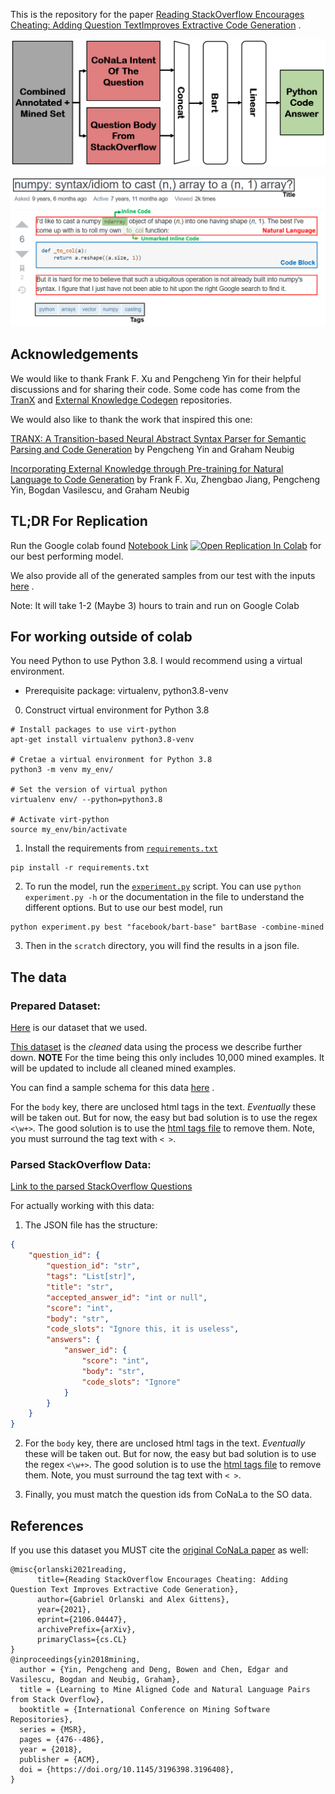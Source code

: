 This is the repository for the
paper [Reading StackOverflow Encourages Cheating: Adding Question TextImproves Extractive Code Generation](https://arxiv.org/abs/2106.04447)
.

![Our Approach](https://github.com/gabeorlanski/stackoverflow-encourages-cheating/blob/main/data/approach_figure.PNG)

![Labeled Example](https://github.com/gabeorlanski/stackoverflow-encourages-cheating/blob/main/data/labeled_example.PNG)

## Acknowledgements

We would like to thank Frank F. Xu and Pengcheng Yin for their helpful discussions and for sharing
their code. Some code has come from the [TranX](https://github.com/pcyin/tranx)
and [External Knowledge Codegen](https://github.com/neulab/external-knowledge-codegen) repositories.

We would also like to thank the work that inspired this one:

[TRANX: A Transition-based Neural Abstract Syntax Parser for Semantic Parsing and Code Generation](https://www.aclweb.org/anthology/D18-2002/)
by Pengcheng Yin and Graham Neubig

[Incorporating External Knowledge through Pre-training for Natural Language to Code Generation](https://www.aclweb.org/anthology/2020.acl-main.538/)
by Frank F. Xu, Zhengbao Jiang, Pengcheng Yin, Bogdan Vasilescu, and Graham Neubig


## TL;DR For Replication

Run the Google colab
found [Notebook Link](https://github.com/gabeorlanski/stackoverflow-encourages-cheating/blob/main/BART_CG_Experiments.ipynb) [![Open Replication In Colab](https://colab.research.google.com/assets/colab-badge.svg)](https://colab.research.google.com/github/gabeorlanski/stackoverflow-encourages-cheating/blob/main/BART_CG_Experiments.ipynb)
for our best performing model.

We also provide all of the generated samples from our test with the
inputs [here](https://github.com/gabeorlanski/stackoverflow-encourages-cheating/blob/main/data/generated.txt)
.

Note: It will take 1-2 (Maybe 3) hours to train and run on Google Colab

## For working outside of colab

You need Python to use Python 3.8. I would recommend using a virtual environment.

* Prerequisite package: virtualenv, python3.8-venv

0. Construct virtual environment for Python 3.8
```shell script
# Install packages to use virt-python
apt-get install virtualenv python3.8-venv

# Cretae a virtual environment for Python 3.8
python3 -m venv my_env/

# Set the version of virtual python
virtualenv env/ --python=python3.8

# Activate virt-python
source my_env/bin/activate
```

1. Install the requirements
   from [`requirements.txt`](https://github.com/gabeorlanski/stackoverflow-encourages-cheating/blob/main/requirements.txt)

```shell script
pip install -r requirements.txt
```

2. To run the model, run
   the [`experiment.py`](https://github.com/gabeorlanski/stackoverflow-encourages-cheating/blob/main/experiment.py)
   script. You can use `python experiment.py -h` or the documentation in the file to understand the
   different options. But to use our best model, run

```shell script
python experiment.py best "facebook/bart-base" bartBase -combine-mined
```

3. Then in the `scratch` directory, you will find the results in a json file.

## The data

### Prepared Dataset:

[Here](https://www.dropbox.com/s/xv3zcutli07w37w/base_dataset.zip?dl=0) is our dataset that we used.

[This dataset](https://www.dropbox.com/s/glioprd0aly4381/cleaned_so_dataset.rar?dl=0) is the _cleaned_ data using the process we describe further down. **NOTE** For the time being this only includes 10,000 mined examples. It will be updated to include all cleaned mined examples.

You can find a sample schema for this
data [here](https://github.com/gabeorlanski/stackoverflow-encourages-cheating/blob/main/data/base_dataset_sample.json)
.

For the `body` key, there are unclosed html tags in the text. *Eventually* these will be taken out.
But for now, the easy but bad solution is to use the regex `<\w+>`. The good solution is to use
the [html tags file](https://github.com/gabeorlanski/stackoverflow-encourages-cheating/blob/main/data/html_tags.txt)
to remove them. Note, you must surround the tag text with `< >`.

### Parsed StackOverflow Data:

[Link to the parsed StackOverflow Questions](https://www.dropbox.com/s/glioprd0aly4381/cleaned_so_dataset.rar?dl=0)

For actually working with this data:

1. The JSON file has the structure:

```json
{
    "question_id": {
        "question_id": "str",
        "tags": "List[str]",
        "title": "str",
        "accepted_answer_id": "int or null",
        "score": "int",
        "body": "str",
        "code_slots": "Ignore this, it is useless",
        "answers": {
            "answer_id": {
                "score": "int",
                "body": "str",
                "code_slots": "Ignore"
            }
        }
    }
}
``` 

2. For the `body` key, there are unclosed html tags in the text. *Eventually* these will be taken
   out. But for now, the easy but bad solution is to use the regex `<\w+>`. The good solution is to
   use
   the [html tags file](https://github.com/gabeorlanski/stackoverflow-encourages-cheating/blob/main/data/html_tags.txt)
   to remove them. Note, you must surround the tag text with `< >`.

3. Finally, you must match the question ids from CoNaLa to the SO data.

## References

If you use this dataset you MUST cite the [original CoNaLa paper](https://conala-corpus.github.io/) as well:

```
@misc{orlanski2021reading,
      title={Reading StackOverflow Encourages Cheating: Adding Question Text Improves Extractive Code Generation}, 
      author={Gabriel Orlanski and Alex Gittens},
      year={2021},
      eprint={2106.04447},
      archivePrefix={arXiv},
      primaryClass={cs.CL}
}
@inproceedings{yin2018mining,
  author = {Yin, Pengcheng and Deng, Bowen and Chen, Edgar and Vasilescu, Bogdan and Neubig, Graham},
  title = {Learning to Mine Aligned Code and Natural Language Pairs from Stack Overflow},
  booktitle = {International Conference on Mining Software Repositories},
  series = {MSR},
  pages = {476--486},
  year = {2018},
  publisher = {ACM},
  doi = {https://doi.org/10.1145/3196398.3196408},
}
```
